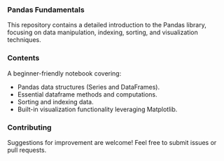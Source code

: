 ### Pandas Fundamentals

This repository contains a detailed introduction to the Pandas library, focusing on data manipulation, indexing, sorting, and visualization techniques.

### Contents

A beginner-friendly notebook covering:
- Pandas data structures (Series and DataFrames).
- Essential dataframe methods and computations.
- Sorting and indexing data.
- Built-in visualization functionality leveraging Matplotlib.

### Contributing

Suggestions for improvement are welcome! Feel free to submit issues or pull requests.

